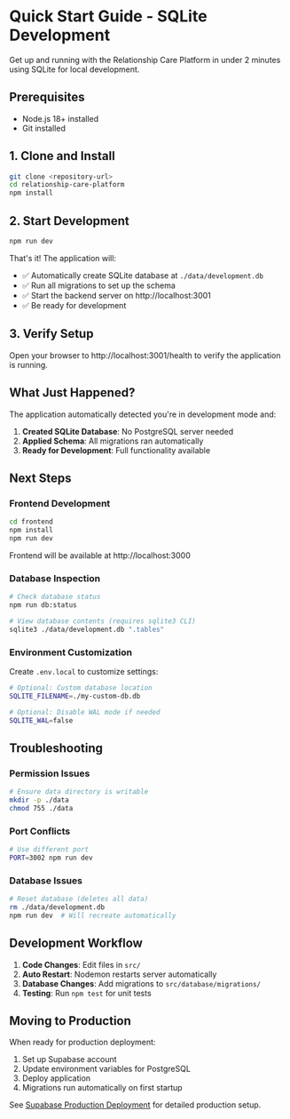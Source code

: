 # Quick Start Guide - SQLite Development

Get up and running with the Relationship Care Platform in under 2 minutes using SQLite for local development.

## Prerequisites

- Node.js 18+ installed
- Git installed

## 1. Clone and Install

```bash
git clone <repository-url>
cd relationship-care-platform
npm install
```

## 2. Start Development

```bash
npm run dev
```

That's it! The application will:
- ✅ Automatically create SQLite database at `./data/development.db`
- ✅ Run all migrations to set up the schema
- ✅ Start the backend server on http://localhost:3001
- ✅ Be ready for development

## 3. Verify Setup

Open your browser to http://localhost:3001/health to verify the application is running.

## What Just Happened?

The application automatically detected you're in development mode and:

1. **Created SQLite Database**: No PostgreSQL server needed
2. **Applied Schema**: All migrations ran automatically
3. **Ready for Development**: Full functionality available

## Next Steps

### Frontend Development
```bash
cd frontend
npm install
npm run dev
```
Frontend will be available at http://localhost:3000

### Database Inspection
```bash
# Check database status
npm run db:status

# View database contents (requires sqlite3 CLI)
sqlite3 ./data/development.db ".tables"
```

### Environment Customization
Create `.env.local` to customize settings:
```bash
# Optional: Custom database location
SQLITE_FILENAME=./my-custom-db.db

# Optional: Disable WAL mode if needed
SQLITE_WAL=false
```

## Troubleshooting

### Permission Issues
```bash
# Ensure data directory is writable
mkdir -p ./data
chmod 755 ./data
```

### Port Conflicts
```bash
# Use different port
PORT=3002 npm run dev
```

### Database Issues
```bash
# Reset database (deletes all data)
rm ./data/development.db
npm run dev  # Will recreate automatically
```

## Development Workflow

1. **Code Changes**: Edit files in `src/`
2. **Auto Restart**: Nodemon restarts server automatically
3. **Database Changes**: Add migrations to `src/database/migrations/`
4. **Testing**: Run `npm test` for unit tests

## Moving to Production

When ready for production deployment:
1. Set up Supabase account
2. Update environment variables for PostgreSQL
3. Deploy application
4. Migrations run automatically on first startup

See [Supabase Production Deployment](./supabase-deployment.md) for detailed production setup.